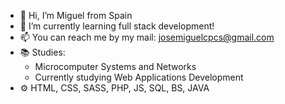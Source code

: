 - 👋 Hi, I’m Miguel from Spain
- 🌱 I’m currently learning full stack development!
- 📫 You can reach me by my mail: josemiguelcpcs@gmail.com
- 📚 Studies: 
  - Microcomputer Systems and Networks
  - Currently studying Web Applications Development
- ⚙ HTML, CSS, SASS, PHP, JS, SQL, BS, JAVA
